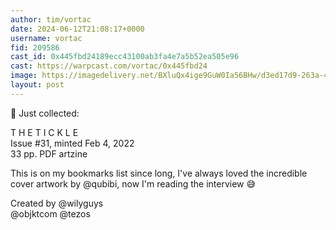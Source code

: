 ```yaml
---
author: tim/vortac
date: 2024-06-12T21:08:17+0000
username: vortac
fid: 209586
cast_id: 0x445fbd24189ecc43100ab3fa4e7a5b52ea505e96
cast: https://warpcast.com/vortac/0x445fbd24
image: https://imagedelivery.net/BXluQx4ige9GuW0Ia56BHw/d3ed17d9-263a-46a2-b4cc-54c9eedc3f00/original
layout: post
---
```

👀 Just collected:  
  
T H E  T I C K L E  
Issue #31, minted Feb 4, 2022  
33 pp. PDF artzine  
  
This is on my bookmarks list since long, I've always loved the incredible cover artwork by @qubibi, now I'm reading the interview 😅  
  
Created by @wilyguys  
@objktcom @tezos  

<img src='https://imagedelivery.net/BXluQx4ige9GuW0Ia56BHw/d3ed17d9-263a-46a2-b4cc-54c9eedc3f00/original' alt='' referrerpolicy='no-referrer'/>
<img src='https://imagedelivery.net/BXluQx4ige9GuW0Ia56BHw/8742bb29-7dd8-4545-3df4-ea7162575e00/original' alt='' referrerpolicy='no-referrer'/>